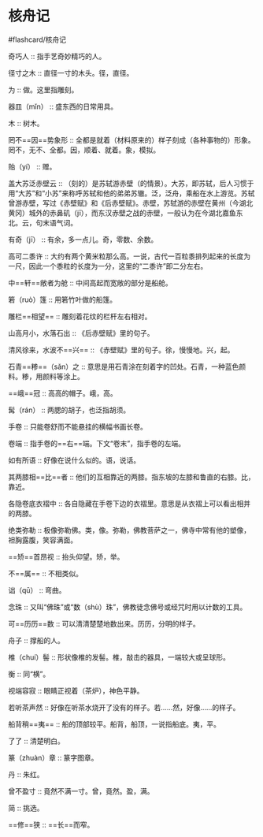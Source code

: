 # 核舟记
#flashcard/核舟记

奇巧人 :: 指手艺奇妙精巧的人。 <!--SR:!2025-04-16,3,250-->

径寸之木 :: 直径一寸的木头。径，直径。 <!--SR:!2025-04-16,3,250-->

为 :: 做。这里指雕刻。 <!--SR:!2025-04-14,1,230-->

器皿（mǐn） :: 盛东西的日常用具。 <!--SR:!2025-04-16,3,250-->

木 :: 树木。 <!--SR:!2025-04-16,3,250--> 

罔不==因==势象形 :: 全都是就着（材料原来的）样子刻成（各种事物的）形象。罔不，无不、全都。因，顺着、就着。象，模拟。 <!--SR:!2025-04-14,1,230--> 

贻（yí） :: 赠。 <!--SR:!2025-04-20,7,250-->

盖大苏泛赤壁云 :: （刻的）是苏轼游赤壁（的情景）。大苏，即苏轼，后人习惯于用“大苏”和“小苏”来称呼苏轼和他的弟弟苏辙。泛，泛舟，乘船在水上游览。苏轼曾游赤壁，写过《赤壁赋》和《后赤壁赋》。赤壁，苏轼游的赤壁在黄州（今湖北黄冈）城外的赤鼻矶（jī），而东汉赤壁之战的赤壁，一般认为在今湖北嘉鱼东北。云，句末语气词。 <!--SR:!2025-04-16,3,250-->

有奇（jī） :: 有余，多一点儿。奇，零数、余数。 <!--SR:!2025-04-16,3,250-->

高可二黍许 :: 大约有两个黄米粒那么高。一说，古代一百粒黍排列起来的长度为一尺，因此一个黍粒的长度为一分，这里的“二黍许”即二分左右。 <!--SR:!2025-04-16,3,250-->

中==轩==敞者为舱 :: 中间高起而宽敞的部分是船舱。 <!--SR:!2025-04-14,1,230-->

箬（ruò）篷 :: 用箬竹叶做的船篷。 <!--SR:!2025-04-16,3,250-->

雕栏==相望== :: 雕刻着花纹的栏杆左右相对。 <!--SR:!2025-04-14,1,230-->

山高月小，水落石出 :: 《后赤壁赋》里的句子。 <!--SR:!2025-04-16,3,250-->

清风徐来，水波不==兴== :: 《赤壁赋》里的句子。徐，慢慢地。兴，起。 <!--SR:!2025-04-14,1,230-->

石青==糁==（sǎn）之 :: 意思是用石青涂在刻着字的凹处。石青，一种蓝色颜料。糁，用颜料等涂上。 <!--SR:!2025-04-14,1,230-->

==峨==冠 :: 高高的帽子。峨，高。 <!--SR:!2025-04-14,1,230-->

髯（rán） :: 两腮的胡子，也泛指胡须。 <!--SR:!2025-04-21,8,250-->

手卷 :: 只能卷舒而不能悬挂的横幅书画长卷。 <!--SR:!2025-04-16,3,250-->

卷端 :: 指手卷的==右==端。下文“卷末”，指手卷的左端。 <!--SR:!2025-04-14,1,230-->

如有所语 :: 好像在说什么似的。语，说话。 <!--SR:!2025-04-16,3,250-->

其两膝相==比==者 :: 他们的互相靠近的两膝。指东坡的左膝和鲁直的右膝。比，靠近。 <!--SR:!2025-04-14,1,230-->

各隐卷底衣褶中 :: 各自隐藏在手卷下边的衣褶里。意思是从衣褶上可以看出相并的两膝。 <!--SR:!2025-04-16,3,250-->

绝类弥勒 :: 极像弥勒佛。类，像。弥勒，佛教菩萨之一，佛寺中常有他的塑像，袒胸露腹，笑容满面。 <!--SR:!2025-04-16,3,250-->

==矫==首昂视 :: 抬头仰望。矫，举。 <!--SR:!2025-04-14,1,230-->

不==属== :: 不相类似。 <!--SR:!2025-04-14,1,210-->

诎（qū） :: 弯曲。 <!--SR:!2025-04-16,3,250-->

念珠 :: 又叫“佛珠”或“数（shù）珠”，佛教徒念佛号或经咒时用以计数的工具。 <!--SR:!2025-04-16,3,250-->

可==历历==数 :: 可以清清楚楚地数出来。历历，分明的样子。 <!--SR:!2025-04-14,1,230-->

舟子 :: 撑船的人。 <!--SR:!2025-04-16,3,250-->

椎（chuí）髻 :: 形状像椎的发髻。椎，敲击的器具，一端较大或呈球形。 <!--SR:!2025-04-16,3,250-->

衡 :: 同“横”。 <!--SR:!2025-04-14,1,230-->

视端容寂 :: 眼睛正视着（茶炉），神色平静。 <!--SR:!2025-04-16,3,250-->

若听茶声然 :: 好像在听茶水烧开了没有的样子。若......然，好像......的样子。 <!--SR:!2025-04-16,3,250-->

船背稍==夷== :: 船的顶部较平。船背，船顶，一说指船底。夷，平。 <!--SR:!2025-04-14,1,230-->

了了 :: 清楚明白。 <!--SR:!2025-04-14,1,230-->

篆（zhuàn）章 :: 篆字图章。 <!--SR:!2025-04-16,3,250-->

丹 :: 朱红。 <!--SR:!2025-04-16,3,250-->

曾不盈寸 :: 竟然不满一寸。曾，竟然。盈，满。 <!--SR:!2025-04-16,3,250-->

简 :: 挑选。 <!--SR:!2025-04-16,3,250-->

==修==狭 :: ==长==而窄。 <!--SR:!2025-04-14,1,230-->

